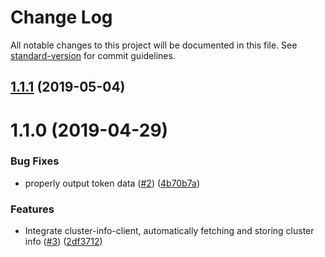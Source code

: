 # Change Log

All notable changes to this project will be documented in this file. See [standard-version](https://github.com/conventional-changelog/standard-version) for commit guidelines.

<a name="1.1.1"></a>
## [1.1.1](https://github.com/npm-wharf/fabrik8/compare/v1.1.0...v1.1.1) (2019-05-04)



<a name="1.1.0"></a>
# 1.1.0 (2019-04-29)


### Bug Fixes

* properly output token data ([#2](https://github.com/npm-wharf/fabrik8/issues/2)) ([4b70b7a](https://github.com/npm-wharf/fabrik8/commit/4b70b7a))


### Features

* Integrate cluster-info-client, automatically fetching and storing cluster info ([#3](https://github.com/npm-wharf/fabrik8/issues/3)) ([2df3712](https://github.com/npm-wharf/fabrik8/commit/2df3712))

